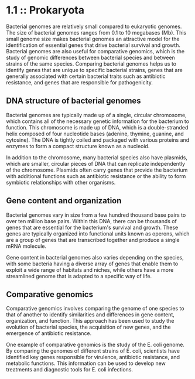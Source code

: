 # 1.1 :: Prokaryota

Bacterial genomes are relatively small compared to eukaryotic genomes. The size of bacterial genomes ranges from 0.1 to 10 megabases (Mb). This small genome size makes bacterial genomes an attractive model for the identification of essential genes that drive bacterial survival and growth. Bacterial genomes are also useful for comparative genomics, which is the study of genomic differences between bacterial species and between strains of the same species. Comparing bacterial genomes helps us to identify genes that are unique to specific bacterial strains, genes that are generally associated with certain bacterial traits such as antibiotic resistance, and genes that are responsible for pathogenicity.

## DNA structure of bacterial genomes

Bacterial genomes are typically made up of a single, circular chromosome, which contains all of the necessary genetic information for the bacterium to function. This chromosome is made up of DNA, which is a double-stranded helix composed of four nucleotide bases (adenine, thymine, guanine, and cytosine). The DNA is tightly coiled and packaged with various proteins and enzymes to form a compact structure known as a nucleoid.

In addition to the chromosome, many bacterial species also have plasmids, which are smaller, circular pieces of DNA that can replicate independently of the chromosome. Plasmids often carry genes that provide the bacterium with additional functions such as antibiotic resistance or the ability to form symbiotic relationships with other organisms.

## Gene content and organization

Bacterial genomes vary in size from a few hundred thousand base pairs to over ten million base pairs. Within this DNA, there can be thousands of genes that are essential for the bacterium's survival and growth. These genes are typically organized into functional units known as operons, which are a group of genes that are transcribed together and produce a single mRNA molecule.

Gene content in bacterial genomes also varies depending on the species, with some bacteria having a diverse array of genes that enable them to exploit a wide range of habitats and niches, while others have a more streamlined genome that is adapted to a specific way of life.

## Comparative genomics

Comparative genomics involves comparing the genome of one species to that of another to identify similarities and differences in gene content, organization, and function. This approach has been used to study the evolution of bacterial species, the acquisition of new genes, and the emergence of antibiotic resistance.

One example of comparative genomics is the study of the E. coli genome. By comparing the genomes of different strains of E. coli, scientists have identified key genes responsible for virulence, antibiotic resistance, and metabolic functions. This information can be used to develop new treatments and diagnostic tools for E. coli infections.
